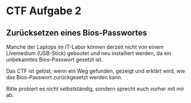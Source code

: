 # CTF Aufgabe 2

## Zurücksetzen eines Bios-Passwortes

Manche der Laptops im IT-Labor können derzeit nicht von einem Livemedium (USB-Stick) gebootet und neu installiert werden, da ein unbekanntes Bios-Passwort gesetzt ist.

Das CTF ist gelöst, wenn ein Weg gefunden, gezeigt und erklärt wird, wie das Bios-Passwort zurückgesetzt werden kann.

Bitte probiert es nicht selbstständig, sondern sprecht euch vorher mit mir ab.
